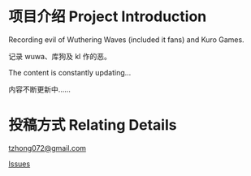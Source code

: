 # 项目介绍 Project Introduction

Recording evil of Wuthering Waves (included it fans) and Kuro Games.

记录 wuwa、库狗及 kl 作的恶。

The content is constantly updating...

内容不断更新中……

# 投稿方式 Relating Details

tzhong072@gmail.com

[Issues](https://github.com/bxx-114514/iming-blog/issues)

